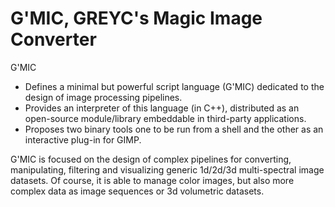 # G'MIC, GREYC's Magic Image Converter

G'MIC
- Defines a minimal but powerful script language (G'MIC) dedicated to the design of image processing pipelines.
- Provides an interpreter of this language (in C++), distributed as an open-source module/library embeddable in third-party applications.
- Proposes two binary tools one to be run from a shell and the other as an interactive plug-in for GIMP.

G'MIC is focused on the design of complex pipelines for converting, manipulating, filtering and visualizing generic 1d/2d/3d multi-spectral image datasets. Of course, it is able to manage color images, but also more complex data as image sequences or 3d volumetric datasets.
